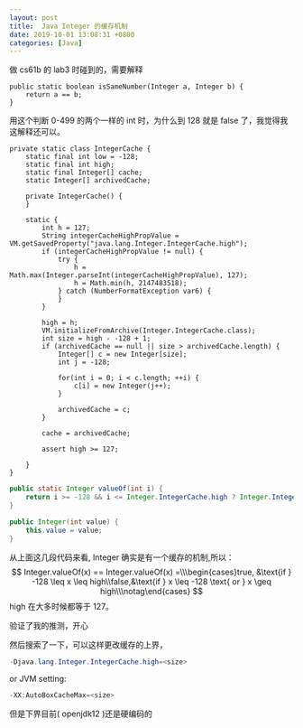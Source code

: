 ```yaml
---
layout: post
title:  Java Integer 的缓存机制
date: 2019-10-01 13:08:31 +0800
categories: [Java]
---
```


做 cs61b 的 lab3 时碰到的，需要解释 

```
public static boolean isSameNumber(Integer a, Integer b) {
    return a == b;
}
```

用这个判断 0-499 的两个一样的 int 时，为什么到 128 就是 false 了，我觉得我这解释还可以。

```
private static class IntegerCache {
    static final int low = -128;
    static final int high;
    static final Integer[] cache;
    static Integer[] archivedCache;

    private IntegerCache() {
    }

    static {
        int h = 127;
        String integerCacheHighPropValue = VM.getSavedProperty("java.lang.Integer.IntegerCache.high");
        if (integerCacheHighPropValue != null) {
            try {
                h = Math.max(Integer.parseInt(integerCacheHighPropValue), 127);
                h = Math.min(h, 2147483518);
            } catch (NumberFormatException var6) {
            }
        }

        high = h;
        VM.initializeFromArchive(Integer.IntegerCache.class);
        int size = high - -128 + 1;
        if (archivedCache == null || size > archivedCache.length) {
            Integer[] c = new Integer[size];
            int j = -128;

            for(int i = 0; i < c.length; ++i) {
                c[i] = new Integer(j++);
            }

            archivedCache = c;
        }

        cache = archivedCache;

        assert high >= 127;

    }
}

```

```java
public static Integer valueOf(int i) {
    return i >= -128 && i <= Integer.IntegerCache.high ? Integer.IntegerCache.cache[i + 128] : new Integer(i);
}
```

```java
public Integer(int value) {
    this.value = value;
}
```

从上面这几段代码来看, Integer 确实是有一个缓存的机制,所以：
$$
Integer.valueOf(x) == Integer.valueOf(x) =\\\begin{cases}true, &\text{if } -128 \leq x \leq high\\false,&\text{if } x \leq -128 \text{ or } x \geq high\\\notag\end{cases}
$$
high 在大多时候都等于 127。

验证了我的推测，开心

然后搜索了一下，可以这样更改缓存的上界，

```java
-Djava.lang.Integer.IntegerCache.high=<size>
```

or JVM setting:

```java
-XX:AutoBoxCacheMax=<size>
```

但是下界目前( openjdk12 )还是硬编码的